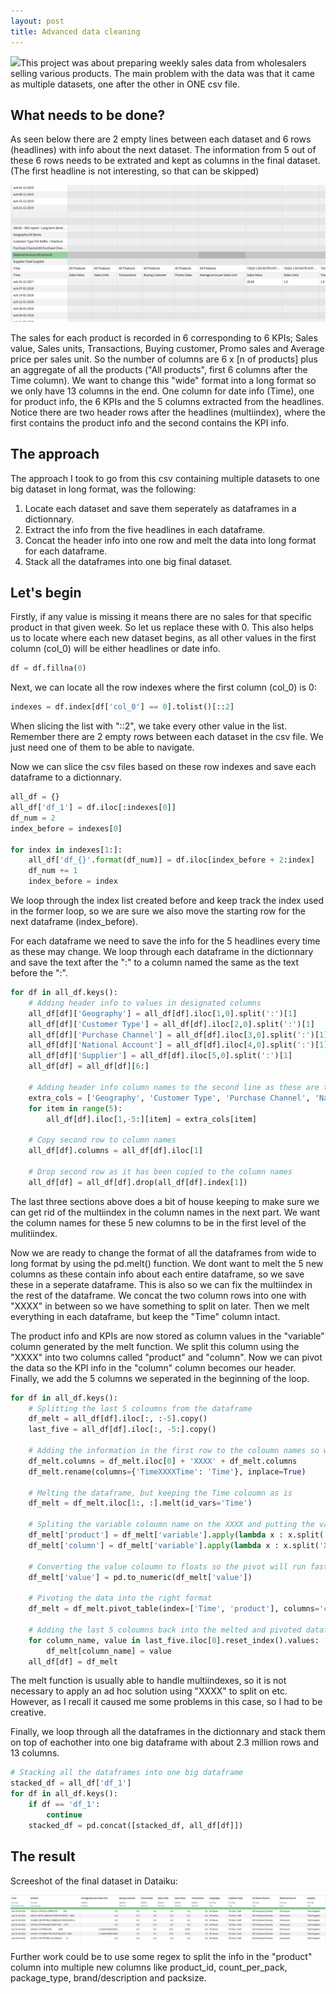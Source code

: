 ```yaml
---
layout: post
title: Advanced data cleaning
---
```

<img src="/images/fulls/02t.jpg" class="fit image">This project was about preparing weekly sales data from wholesalers selling various products. The main problem with the data was that it came as multiple datasets, one after the other in ONE csv file.

## What needs to be done?

As seen below there are 2 empty lines between each dataset and 6 rows (headlines) with info about the next dataset. The information from 5 out of these 6 rows needs to be extrated and kept as columns in the final dataset. (The first headline is not interesting, so that can be skipped)

![png](/images/Clean-wrangle/before.png)

The sales for each product is recorded in 6 corresponding to 6 KPIs; Sales value, Sales units, Transactions, Buying customer, Promo sales and Average price per sales unit. So the number of columns are 6 x [n of products] plus an aggregate of all the products ("All products", first 6 columns after the Time column).
We want to change this "wide" format into a long format so we only have 13 columns in the end. One column for date info (Time), one for product info, the 6 KPIs and the 5 columns extracted from the headlines. Notice there are two header rows after the headlines (multiindex), where the first contains the product info and the second contains the KPI info.

## The approach

The approach I took to go from this csv containing multiple datasets to one big dataset in long format, was the following:

1. Locate each dataset and save them seperately as dataframes in a dictionnary.
2. Extract the info from the five headlines in each dataframe.
3. Concat the header info into one row and melt the data into long format for each dataframe.
4. Stack all the dataframes into one big final dataset.

## Let's begin

Firstly, if any value is missing it means there are no sales for that specific product in that given week. So let us replace these with 0. This also helps us to locate where each new dataset begins, as all other values in the first column (col_0) will be either headlines or date info.

```python
df = df.fillna(0)
```

Next, we can locate all the row indexes where the first column (col_0) is 0:

```python
indexes = df.index[df['col_0'] == 0].tolist()[::2]
```

When slicing the list with "::2", we take every other value in the list. Remember there are 2 empty rows between each dataset in the csv file. We just need one of them to be able to navigate.

Now we can slice the csv files based on these row indexes and save each dataframe to a dictionnary.

```python
all_df = {}
all_df['df_1'] = df.iloc[:indexes[0]]
df_num = 2
index_before = indexes[0]

for index in indexes[1:]:
    all_df['df_{}'.format(df_num)] = df.iloc[index_before + 2:index]
    df_num += 1
    index_before = index
```
We loop through the index list created before and keep track the index used in the former loop, so we are sure we also move the starting row for the next dataframe (index_before).

For each dataframe we need to save the info for the 5 headlines every time as these may change. We loop through each dataframe in the dictionnary and save the text after the ":" to a column named the same as the text before the ":".

```python
for df in all_df.keys():
    # Adding header info to values in designated columns
    all_df[df]['Geography'] = all_df[df].iloc[1,0].split(':')[1]
    all_df[df]['Customer Type'] = all_df[df].iloc[2,0].split(':')[1]
    all_df[df]['Purchase Channel'] = all_df[df].iloc[3,0].split(':')[1]
    all_df[df]['National Account'] = all_df[df].iloc[4,0].split(':')[1]
    all_df[df]['Supplier'] = all_df[df].iloc[5,0].split(':')[1]
    all_df[df] = all_df[df][6:]

    # Adding header info column names to the second line as these are the column names we are going to use
    extra_cols = ['Geography', 'Customer Type', 'Purchase Channel', 'National Account', 'Supplier']
    for item in range(5):
        all_df[df].iloc[1,-5:][item] = extra_cols[item]

    # Copy second row to column names
    all_df[df].columns = all_df[df].iloc[1]

    # Drop second row as it has been copied to the column names
    all_df[df] = all_df[df].drop(all_df[df].index[1])
```
The last three sections above does a bit of house keeping to make sure we can get rid of the multiindex in the column names in the next part. We want the column names for these 5 new columns to be in the first level of the mulitiindex.

Now we are ready to change the format of all the dataframes from wide to long format by using the pd.melt() function.
We dont want to melt the 5 new columns as these contain info about each entire dataframe, so we save these in a seperate dataframe. This is also so we can fix the multiindex in the rest of the dataframe.
We concat the two column rows into one with "XXXX" in between so we have something to split on later. Then we melt everything in each dataframe, but keep the "Time" column intact.

The product info and KPIs are now stored as column values in the "variable" column generated by the melt function.
We split this column using the "XXXX" into two columns called "product" and "column". Now we can pivot the data so the KPI info in the "column" column becomes our header. Finally, we add the 5 columns we seperated in the beginning of the loop.


```python
for df in all_df.keys():
    # Splitting the last 5 coloumns from the dataframe
    df_melt = all_df[df].iloc[:, :-5].copy()
    last_five = all_df[df].iloc[:, -5:].copy()

    # Adding the information in the first row to the coloumn names so we can do the melt
    df_melt.columns = df_melt.iloc[0] + 'XXXX' + df_melt.columns
    df_melt.rename(columns={'TimeXXXXTime': 'Time'}, inplace=True)

    # Melting the dataframe, but keeping the Time coloumn as is
    df_melt = df_melt.iloc[1:, :].melt(id_vars='Time')

    # Spliting the variable coloumn name on the XXXX and putting the values into Product and Column coloumns
    df_melt['product'] = df_melt['variable'].apply(lambda x : x.split('XXXX')[0]).values
    df_melt['column'] = df_melt['variable'].apply(lambda x : x.split('XXXX')[1]).values

    # Converting the value coloumn to floats so the pivot will run faster
    df_melt['value'] = pd.to_numeric(df_melt['value'])

    # Pivoting the data into the right format
    df_melt = df_melt.pivot_table(index=['Time', 'product'], columns='column', values='value', aggfunc='sum').reset_index()

    # Adding the last 5 coloumns back into the melted and pivoted dataframe
    for column_name, value in last_five.iloc[0].reset_index().values:
        df_melt[column_name] = value
    all_df[df] = df_melt
```
The melt function is usually able to handle multiindexes, so it is not necessary to apply an ad hoc solution using "XXXX" to split on etc. However, as I recall it caused me some problems in this case, so I had to be creative.

Finally, we loop through all the dataframes in the dictionnary and stack them on top of eachother into one big dataframe with about 2.3 million rows and 13 columns.

```python
# Stacking all the dataframes into one big dataframe
stacked_df = all_df['df_1']
for df in all_df.keys():
    if df == 'df_1':
        continue
    stacked_df = pd.concat([stacked_df, all_df[df]])
```

## The result

Screeshot of the final dataset in Dataiku:

![png](/images/Clean-wrangle/after.png)

Further work could be to use some regex to split the info in the "product" column into multiple new columns like product_id, count_per_pack, package_type, brand/description and packsize.